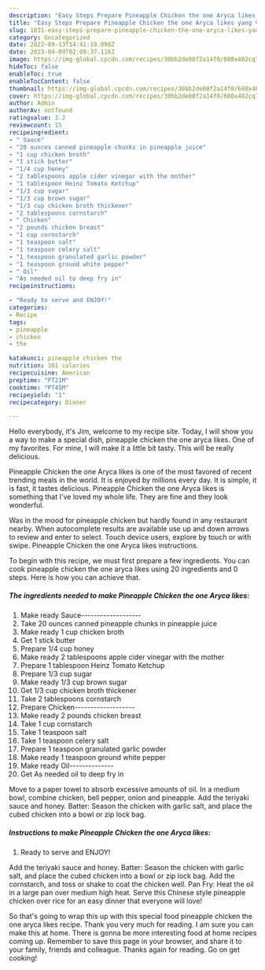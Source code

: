 ```yaml
---
description: "Easy Steps Prepare Pineapple Chicken the one Aryca likes yang Very Delicious"
title: "Easy Steps Prepare Pineapple Chicken the one Aryca likes yang Very Delicious"
slug: 1031-easy-steps-prepare-pineapple-chicken-the-one-aryca-likes-yang-very-delicious
category: Uncategorized
date: 2022-09-13T14:41:19.098Z
date: 2023-04-09T02:09:37.116Z
image: https://img-global.cpcdn.com/recipes/30bb2de08f2a14f0/680x482cq70/pineapple-chicken-the-one-aryca-likes-recipe-main-photo.jpg
hideToc: false
enableToc: true
enableTocContent: false
thumbnail: https://img-global.cpcdn.com/recipes/30bb2de08f2a14f0/680x482cq70/pineapple-chicken-the-one-aryca-likes-recipe-main-photo.jpg
cover: https://img-global.cpcdn.com/recipes/30bb2de08f2a14f0/680x482cq70/pineapple-chicken-the-one-aryca-likes-recipe-main-photo.jpg
author: Admin
authorAv: notfound
ratingvalue: 3.2
reviewcount: 15
recipeingredient:
- " Sauce"
- "20 ounces canned pineapple chunks in pineapple juice"
- "1 cup chicken broth"
- "1 stick butter"
- "1/4 cup honey"
- "2 tablespoons apple cider vinegar with the mother"
- "1 tablespoon Heinz Tomato Ketchup"
- "1/3 cup sugar"
- "1/3 cup brown sugar"
- "1/3 cup chicken broth thickener"
- "2 tablespoons cornstarch"
- " Chicken"
- "2 pounds chicken breast"
- "1 cup cornstarch"
- "1 teaspoon salt"
- "1 teaspoon celery salt"
- "1 teaspoon granulated garlic powder"
- "1 teaspoon ground white pepper"
- " Oil"
- "As needed oil to deep fry in"
recipeinstructions:

- "Ready to serve and ENJOY!"
categories:
- Recipe
tags:
- pineapple
- chicken
- the

katakunci: pineapple chicken the 
nutrition: 161 calories
recipecuisine: American
preptime: "PT21M"
cooktime: "PT45M"
recipeyield: "1"
recipecategory: Dinner

---
```



Hello everybody, it's Jim, welcome to my recipe site. Today, I will show you a way to make a special dish, pineapple chicken the one aryca likes. One of my favorites. For mine, I will make it a little bit tasty. This will be really delicious.

Pineapple Chicken the one Aryca likes is one of the most favored of recent trending meals in the world. It is enjoyed by millions every day. It is simple, it is fast, it tastes delicious. Pineapple Chicken the one Aryca likes is something that I've loved my whole life. They are fine and they look wonderful.

Was in the mood for pineapple chicken but hardly found in any restaurant nearby. When autocomplete results are available use up and down arrows to review and enter to select. Touch device users, explore by touch or with swipe. Pineapple Chicken the one Aryca likes instructions.


To begin with this recipe, we must first prepare a few ingredients. You can cook pineapple chicken the one aryca likes using 20 ingredients and 0 steps. Here is how you can achieve that.

<!--inarticleads1-->

##### The ingredients needed to make Pineapple Chicken the one Aryca likes:

1. Make ready  Sauce-------------------
1. Take 20 ounces canned pineapple chunks in pineapple juice
1. Make ready 1 cup chicken broth
1. Get 1 stick butter
1. Prepare 1/4 cup honey
1. Make ready 2 tablespoons apple cider vinegar with the mother
1. Prepare 1 tablespoon Heinz Tomato Ketchup
1. Prepare 1/3 cup sugar
1. Make ready 1/3 cup brown sugar
1. Get 1/3 cup chicken broth thickener
1. Take 2 tablespoons cornstarch
1. Prepare  Chicken-------------------
1. Make ready 2 pounds chicken breast
1. Take 1 cup cornstarch
1. Take 1 teaspoon salt
1. Take 1 teaspoon celery salt
1. Prepare 1 teaspoon granulated garlic powder
1. Make ready 1 teaspoon ground white pepper
1. Make ready  Oil--------------
1. Get As needed oil to deep fry in


Move to a paper towel to absorb excessive amounts of oil. In a medium bowl, combine chicken, bell pepper, onion and pineapple. Add the teriyaki sauce and honey. Batter: Season the chicken with garlic salt, and place the cubed chicken into a bowl or zip lock bag. 

<!--inarticleads2-->

##### Instructions to make Pineapple Chicken the one Aryca likes:


1. Ready to serve and ENJOY!

Add the teriyaki sauce and honey. Batter: Season the chicken with garlic salt, and place the cubed chicken into a bowl or zip lock bag. Add the cornstarch, and toss or shake to coat the chicken well. Pan Fry: Heat the oil in a large pan over medium high heat. Serve this Chinese style pineapple chicken over rice for an easy dinner that everyone will love! 

So that's going to wrap this up with this special food pineapple chicken the one aryca likes recipe. Thank you very much for reading. I am sure you can make this at home. There is gonna be more interesting food at home recipes coming up. Remember to save this page in your browser, and share it to your family, friends and colleague. Thanks again for reading. Go on get cooking!
